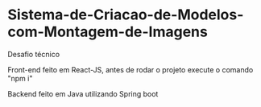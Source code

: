 # Sistema-de-Criacao-de-Modelos-com-Montagem-de-Imagens

Desafio técnico 

Front-end feito em React-JS, antes de rodar o projeto execute o comando "npm i"

Backend feito em Java utilizando Spring boot
